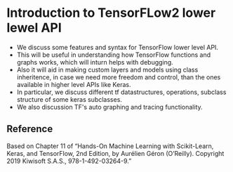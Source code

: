 # Introduction to TensorFLow2 lower lewel API

- We discuss some features and syntax for TensorFlow lower level API.
- This will be useful in understanding how TensorFlow functions and graphs works, which will inturn helps with debugging.
- Also it will aid in making custom layers and models using class inheritence, in case we need more freedom  and control, than the ones available in higher level APIs like Keras.
- In particular, we discuss different tf datastructures, operations, subclass structure of some keras subclasses.
- We also discussion TF's auto graphing and tracing functionality.


## Reference

Based on Chapter 11 of “Hands-On Machine Learning with Scikit-Learn, Keras, and TensorFlow, 2nd Edition, by Aurélien Géron (O’Reilly). Copyright 2019 Kiwisoft S.A.S., 978-1-492-03264-9.”


```python

```

